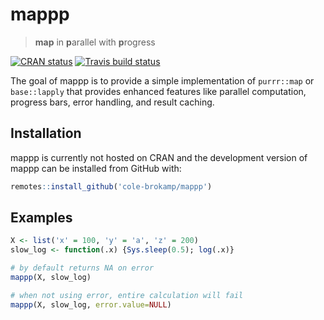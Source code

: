 
# mappp

> **map** in **p**arallel with **p**rogress

<!-- badges: start -->
[![CRAN status](https://www.r-pkg.org/badges/version/mappp)](https://CRAN.R-project.org/package=mappp)
[![Travis build status](https://travis-ci.org/cole-brokamp/mappp.svg?branch=master)](https://travis-ci.org/cole-brokamp/mappp)
<!-- badges: end -->

The goal of mappp is to provide a simple implementation of `purrr::map` or `base::lapply` that provides enhanced features like parallel computation, progress bars, error handling, and result caching.

## Installation

mappp is currently not hosted on CRAN and the development version of mappp can be installed from GitHub with:

```r
remotes::install_github('cole-brokamp/mappp')
```

<!-- You can install the released version of mappp from [CRAN](https://CRAN.R-project.org) with: -->

<!-- ``` r -->
<!-- install.packages("mappp") -->
<!-- ``` -->

## Examples

```r
X <- list('x' = 100, 'y' = 'a', 'z' = 200)
slow_log <- function(.x) {Sys.sleep(0.5); log(.x)}

# by default returns NA on error
mappp(X, slow_log)

# when not using error, entire calculation will fail
mappp(X, slow_log, error.value=NULL)
```
